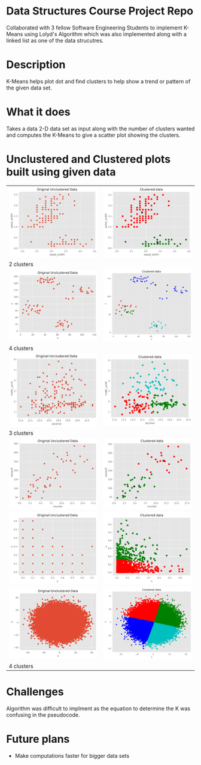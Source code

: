 # Data Structures Course Project Repo

Collaborated with 3 fellow Software Engineering Students to implement K-Means using Lolyd's Algorithm which was also implemented along with a linked list as one of the data strucutres.   

<h1> Description </h1>
<p> K-Means helps plot dot and find clusters to help show a trend or pattern of the given data set.  </p>

<h1> What it does </h1>
<p> Takes a data 2-D data set as input along with the number of clusters wanted and computes the K-Means to give a scatter plot showing the clusters. </p>

<p align="center">
<table> 
<h1> Unclustered and Clustered plots built using given data </h1>
<tr> 
<td> <img src="https://github.com/jrsai/K-Means/blob/master/images/kmeans0.png" /> </td>
<td> <img src="https://github.com/jrsai/K-Means/blob/master/images/kmeans1.png" /> </td> 
</tr> 
<tr> 
<td colspan=2> 2 clusters </td>
</tr>
<tr> 
<td> <img src="https://github.com/jrsai/K-Means/blob/master/images/kmeans2.png" /> </td> 
<td> <img src="https://github.com/jrsai/K-Means/blob/master/images/kmeans3.png" /> </td> 
</tr>
<tr> 
<td colspan=2> 4 clusters </td>
</tr>
<tr>
<td> <img src="https://github.com/jrsai/K-Means/blob/master/images/kmeans4.png" /> </td> 
<td> <img src="https://github.com/jrsai/K-Means/blob/master/images/kmeans5.png" /> </td> 
</tr>
<tr> 
<td colspan=2> 3 clusters </td>
</tr>
<tr>
<td> <img src="https://github.com/jrsai/K-Means/blob/master/images/kmeans6.png" /> </td> 
<td> <img src="https://github.com/jrsai/K-Means/blob/master/images/kmeans7.png" /> </td> 
</tr>
<tr>
<td> <img src="https://github.com/jrsai/K-Means/blob/master/images/kmeans8.png" /> </td> 
<td> <img src="https://github.com/jrsai/K-Means/blob/master/images/kmeans9.png" /> </td> 
</tr>
<tr>
<td> <img src="https://github.com/jrsai/K-Means/blob/master/images/kmeans10.png" /> </td> 
<td> <img src="https://github.com/jrsai/K-Means/blob/master/images/kmeans11.png" /> </td> 
</tr>
<tr> 
<td colspan=2> 4 clusters </td>
</tr>
</table> 
</p>

<h1> Challenges </h1>
<p> Algorithm was difficult to implment as the equation to determine the K was confusing in the pseudocode. </p>

<h1> Future plans </h1>
<p>
<ul> <li>Make computations faster for bigger data sets </li> 
</ul> 
</p>
